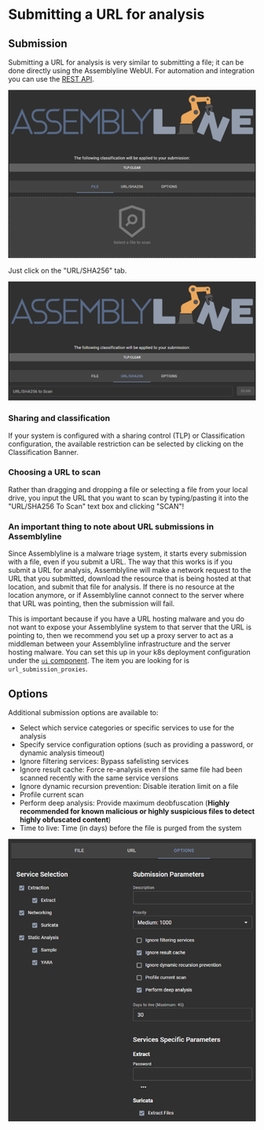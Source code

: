 # Submitting a URL for analysis

## Submission
Submitting a URL for analysis is very similar to submitting a file; it can be done directly using the Assemblyline WebUI. For automation and integration you can use the [REST API](../../integration/python/#submit-a-file-url-or-sha256-for-analysis).

![File submission](./images/submit.png)

Just click on the "URL/SHA256" tab.

![URL/SHA256 submission](./images/submit_url.png)

### Sharing and classification
If your system is configured with a sharing control (TLP) or Classification configuration, the available restriction can be selected by clicking on the Classification Banner.

### Choosing a URL to scan
Rather than dragging and dropping a file or selecting a file from your local drive, you input the URL that you want to scan by typing/pasting it into the "URL/SHA256 To Scan" text box and clicking "SCAN"!

### An important thing to note about URL submissions in Assemblyline
Since Assemblyline is a malware triage system, it starts every submission with a file, even if you submit a URL. The way that this works is if you submit a URL for analysis, Assemblyline will make a network request to the URL that you submitted, download the resource that is being hosted at that location, and submit that file for analysis. If there is no resource at the location anymore, or if Assemblyline cannot connect to the server where that URL was pointing, then the submission will fail.

This is important because if you have a URL hosting malware and you do not want to expose your Assemblyline system to that server that the URL is pointing to, then we recommend you set up a proxy server to act as a middleman between your Assemblyline infrastructure and the server hosting malware. You can set this up in your k8s deployment configuration under the [`ui` component](../..//odm/models/config/#ui). The item you are looking for is `url_submission_proxies`.

## Options
Additional submission options are available to:

- Select which service categories or specific services to use for the analysis
- Specify service configuration options (such as providing a password, or dynamic analysis timeout)
- Ignore filtering services: Bypass safelisting services
- Ignore result cache: Force re-analysis even if the same file had been scanned recently with the same service versions
- Ignore dynamic recursion prevention: Disable iteration limit on a file
- Profile current scan
- Perform deep analysis: Provide maximum deobfuscation (**Highly recommended for known malicious or highly suspicious files to detect highly obfuscated content**)
- Time to live: Time (in days) before the file is purged from the system

![Submit options](./images/submit_options.png)
